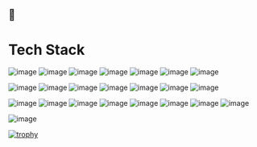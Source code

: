 ## 👋

# Tech Stack

![image](https://img.shields.io/badge/Amazon_Web_Services-FF9900?style=for-the-badge&logo=amazonwebservices&logoColor=white)
![image](https://img.shields.io/badge/Ansible-000000?style=for-the-badge&logo=ansible&logoColor=white)
![image](https://img.shields.io/badge/Kubernetes-3069DE?style=for-the-badge&logo=kubernetes&logoColor=white)
![image](https://img.shields.io/badge/Terraform-7B42BC?style=for-the-badge&logo=terraform&logoColor=white)
![image](https://img.shields.io/badge/PostgreSQL-316192?style=for-the-badge&logo=postgresql&logoColor=white)
![image](https://img.shields.io/badge/gitlab%20ci-%23181717.svg?style=for-the-badge&logo=gitlab&logoColor=white)
![image](https://img.shields.io/badge/nginx-%23009639.svg?style=for-the-badge&logo=nginx&logoColor=white)

![image](https://img.shields.io/badge/Red%20Hat-EE0000?style=for-the-badge&logo=redhat&logoColor=white)
![image](https://img.shields.io/badge/Alpine_Linux-%230D597F.svg?style=for-the-badge&logo=alpine-linux&logoColor=white)
![image](https://img.shields.io/badge/Grafana-F2F4F9?style=for-the-badge&logo=grafana&logoColor=orange&labelColor=F2F4F9)
![image](https://img.shields.io/badge/Prometheus-000000?style=for-the-badge&logo=prometheus&labelColor=000000)
![image](https://img.shields.io/badge/GIT-E44C30?style=for-the-badge&logo=git&logoColor=white)
![image](https://img.shields.io/badge/Linux-FCC624?style=for-the-badge&logo=linux&logoColor=black)
![image](https://img.shields.io/badge/Cent%20OS-262577?style=for-the-badge&logo=CentOS&logoColor=white)


![image](https://img.shields.io/badge/mac%20os-000000?style=for-the-badge&logo=apple&logoColor=white)
![image](https://img.shields.io/badge/Jira-0052CC?style=for-the-badge&logo=Jira&logoColor=white)
![image](https://img.shields.io/badge/VSCode-0078D4?style=for-the-badge&logo=visual%20studio%20code&logoColor=white)
![image](https://img.shields.io/badge/Python-FFD43B?style=for-the-badge&logo=python&logoColor=blue)
![image](https://img.shields.io/badge/ClickHouse-FFCC01?style=for-the-badge&logo=ClickHouse&logoColor=white)
![image](https://img.shields.io/badge/MongoDB-4EA94B?style=for-the-badge&logo=mongodb&logoColor=white)
![image](https://img.shields.io/badge/MySQL-005C84?style=for-the-badge&logo=mysql&logoColor=white)
![image](https://img.shields.io/badge/redis-%23DD0031.svg?&style=for-the-badge&logo=redis&logoColor=white)

![image](https://img.shields.io/badge/Ruby-CC342D?style=for-the-badge&logo=ruby&logoColor=white)

[![trophy](https://github-profile-trophy.vercel.app/?username=kepuvv)](https://github.com/ryo-ma/github-profile-trophy)

<!--
**kepuvv/kepuvv** is a ✨ _special_ ✨ repository because its `README.md` (this file) appears on your GitHub profile.

Here are some ideas to get you started:

- 🔭 I’m currently working on ...
- 🌱 I’m currently learning ...
- 👯 I’m looking to collaborate on ...
- 🤔 I’m looking for help with ...
- 💬 Ask me about ...
- 📫 How to reach me: ...
- 😄 Pronouns: ...
- ⚡ Fun fact: ...
-->

